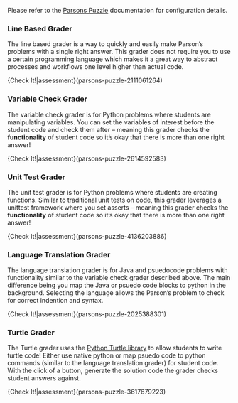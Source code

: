 Please refer to the [Parsons Puzzle](https://docs.codio.com/courses/assessments/#parsons-puzzle-assessments) documentation for configuration details.

### Line Based Grader
The line based grader is a way to quickly and easily make Parson’s problems with a single right answer. This grader does not require you to use a certain programming language which makes it a great way to abstract processes and workflows one level higher than actual code.

{Check It!|assessment}(parsons-puzzle-2111061264)

### Variable Check Grader
The variable check grader is for Python problems where students are manipulating variables. You can set the variables of interest before the student code and check them after – meaning this grader checks the **functionality** of student code so it’s okay that there is more than one right answer!

{Check It!|assessment}(parsons-puzzle-2614592583)

### Unit Test Grader
The unit test grader is for Python problems where students are creating functions. Similar to traditional unit tests on code, this grader leverages a unittest framework where you set asserts – meaning this grader checks the **functionality** of student code so it’s okay that there is more than one right answer!

{Check It!|assessment}(parsons-puzzle-4136203886)

### Language Translation Grader
The language translation grader is for Java and psuedocode problems with functionality similar to the variable check grader described above. The main difference being you map the Java or psuedo code blocks to python in the background. Selecting the language allows the Parson’s problem to check for correct indention and syntax.

{Check It!|assessment}(parsons-puzzle-2025388301)

### Turtle Grader
The Turtle grader uses the [Python Turtle library](https://docs.python.org/3.3/library/turtle.html) to allow students to write turtle code! Either use native python or map psuedo code to python commands (similar to the language translation grader) for student code. With the click of a button, generate the solution code the grader checks student answers against.

{Check It!|assessment}(parsons-puzzle-3617679223)
